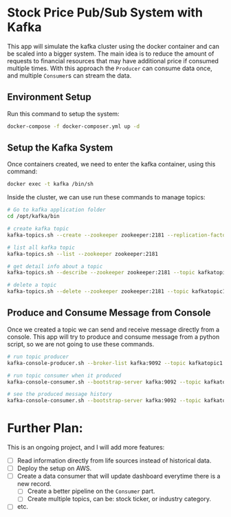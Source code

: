 # Stock Price Pub/Sub System with Kafka

This app will simulate the kafka cluster using the docker container and can be scaled into a bigger system. The main idea is to reduce the amount of requests to financial resources that may have additional price if consumed multiple times. With this approach the `Producer` can consume data once, and multiple `Consumer`s can stream the data.
## Environment Setup
Run this command to setup the system:
```bash
docker-compose -f docker-composer.yml up -d
```

## Setup the Kafka System
Once containers created, we need to enter the kafka container, using this command:
```bash
docker exec -t kafka /bin/sh
```

Inside the cluster, we can use run these commands to manage topics:
```bash
# Go to kafka application folder
cd /opt/kafka/bin

# create kafka topic
kafka-topics.sh --create --zookeeper zookeeper:2181 --replication-factor 1 --partitions 1 --topic kafkatopic1

# list all kafka topic
kafka-topics.sh --list --zookeeper zookeeper:2181

# get detail info about a topic
kafka-topics.sh --describe --zookeeper zookeeper:2181 --topic kafkatopic1

# delete a topic
kafka-topics.sh --delete --zookeeper zookeeper:2181 --topic kafkatopic1

```

## Produce and Consume Message from Console
Once we created a topic we can send and receive message directly from a console.
This app will try to produce and consume message from a python script, so we are not going to use these commands.
```bash
# run topic producer
kafka-console-producer.sh --broker-list kafka:9092 --topic kafkatopic1

# run topic consumer when it produced
kafka-console-consumer.sh --bootstrap-server kafka:9092 --topic kafkatopic1

# see the produced message history
kafka-console-consumer.sh --bootstrap-server kafka:9092 --topic kafkatopic1 --from-beginning
```

# Further Plan:
This is an ongoing project, and I will add more features:

- [ ] Read information directly from life sources instead of historical data.
- [ ] Deploy the setup on AWS.
- [ ] Create a data consumer that will update dashboard everytime there is a new record.
    - [ ] Create a better pipeline on the `Consumer` part.
    - [ ] Create multiple topics, can be: stock ticker, or industry category.
- [ ] etc.